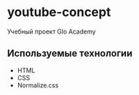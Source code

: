 # youtube-concept
Учебный проект  Glo Academy
## Используемые технологии
- HTML
- CSS
- Normalize.css
